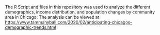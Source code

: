 The R Script and files in this repository was used to analyze the different demographics, income distribution, and population changes by community area in Chicago. The analysis can be viewed at https://www.tammanyball.com/2020/02/anticipating-chicagos-demographic-trends.html
